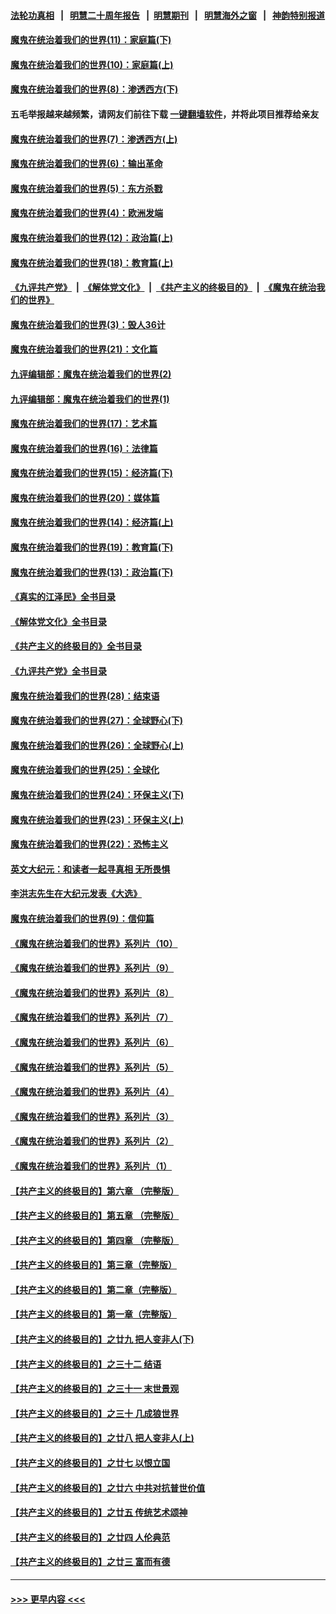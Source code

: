 #### [法轮功真相](https://github.com/gfw-breaker/truth/blob/master/README.md?t=0) &nbsp;&nbsp;|&nbsp;&nbsp; [明慧二十周年报告](https://github.com/gfw-breaker/mh-reports/blob/master/README.md?t=0) &nbsp;&nbsp;|&nbsp;&nbsp;[明慧期刊](https://github.com/gfw-breaker/mh-qikan) &nbsp;&nbsp;|&nbsp;&nbsp; [明慧海外之窗](https://github.com/gfw-breaker/mh-news/blob/master/README.md?t=0) &nbsp;&nbsp;|&nbsp;&nbsp; [神韵特别报道](https://github.com/gfw-breaker/mh-news/blob/master/shenyun.md?t=0)
#### [魔鬼在统治着我们的世界(11)：家庭篇(下)](../pages/nsc422/n10440961.md?t=12152250) 
#### [魔鬼在统治着我们的世界(10)：家庭篇(上)](../pages/nsc422/n10435448.md?t=12152250) 
#### [魔鬼在统治着我们的世界(8)：渗透西方(下)](../pages/nsc422/n10429603.md?t=12152250) 
#### 五毛举报越来越频繁，请网友们前往下载 [一键翻墙软件](https://github.com/gfw-breaker/ssr-accounts)，并将此项目推荐给亲友
#### [魔鬼在统治着我们的世界(7)：渗透西方(上)](../pages/nsc422/n10426013.md?t=12152250) 
#### [魔鬼在统治着我们的世界(6)：输出革命](../pages/nsc422/n10421536.md?t=12152250) 
#### [魔鬼在统治着我们的世界(5)：东方杀戮](../pages/nsc422/n10417707.md?t=12152250) 
#### [魔鬼在统治着我们的世界(4)：欧洲发端](../pages/nsc422/n10414890.md?t=12152250) 
#### [魔鬼在统治着我们的世界(12)：政治篇(上)](../pages/nsc422/n10444576.md?t=12152250) 
#### [魔鬼在统治着我们的世界(18)：教育篇(上)](../pages/nsc422/n10526970.md?t=12152250) 
#### [《九评共产党》](https://github.com/begood0513/9ping.md/blob/master/README.md) &nbsp;|&nbsp; [《解体党文化》](../../../../jtdwh.md/blob/master/README.md)  &nbsp;|&nbsp; [《共产主义的终极目的》](../../../../gczydzjmd.md/blob/master/README.md) &nbsp;|&nbsp; [《魔鬼在统治我们的世界》](../../../../mgztzwmdsj.md/blob/master/README.md) 
#### [魔鬼在统治着我们的世界(3)：毁人36计](../pages/nsc422/n10411583.md?t=12152250) 
#### [魔鬼在统治着我们的世界(21)：文化篇](../pages/nsc422/n10597706.md?t=12152250) 
#### [九评编辑部：魔鬼在统治着我们的世界(2)](../pages/nsc422/n10410036.md?t=12152250) 
#### [九评编辑部：魔鬼在统治着我们的世界(1)](../pages/nsc422/n10406825.md?t=12152250) 
#### [魔鬼在统治着我们的世界(17)：艺术篇](../pages/nsc422/n10499093.md?t=12152250) 
#### [魔鬼在统治着我们的世界(16)：法律篇](../pages/nsc422/n10485969.md?t=12152250) 
#### [魔鬼在统治着我们的世界(15)：经济篇(下)](../pages/nsc422/n10469975.md?t=12152250) 
#### [魔鬼在统治着我们的世界(20)：媒体篇](../pages/nsc422/n10586579.md?t=12152250) 
#### [魔鬼在统治着我们的世界(14)：经济篇(上)](../pages/nsc422/n10457370.md?t=12152250) 
#### [魔鬼在统治着我们的世界(19)：教育篇(下)](../pages/nsc422/n10564808.md?t=12152250) 
#### [魔鬼在统治着我们的世界(13)：政治篇(下)](../pages/nsc422/n10448270.md?t=12152250) 
#### [《真实的江泽民》全书目录](../pages/nsc422/n13721399.md?t=12152250) 
#### [《解体党文化》全书目录](../pages/nsc422/n13721157.md?t=12152250) 
#### [《共产主义的终极目的》全书目录](../pages/nsc422/n13721048.md?t=12152250) 
#### [《九评共产党》全书目录](../pages/nsc422/n13708085.md?t=12152250) 
#### [魔鬼在统治着我们的世界(28)：结束语](../pages/nsc422/n10936246.md?t=12152250) 
#### [魔鬼在统治着我们的世界(27)：全球野心(下)](../pages/nsc422/n10928319.md?t=12152250) 
#### [魔鬼在统治着我们的世界(26)：全球野心(上)](../pages/nsc422/n10900318.md?t=12152250) 
#### [魔鬼在统治着我们的世界(25)：全球化](../pages/nsc422/n10788205.md?t=12152250) 
#### [魔鬼在统治着我们的世界(24)：环保主义(下)](../pages/nsc422/n10695307.md?t=12152250) 
#### [魔鬼在统治着我们的世界(23)：环保主义(上)](../pages/nsc422/n10688613.md?t=12152250) 
#### [魔鬼在统治着我们的世界(22)：恐怖主义](../pages/nsc422/n10614727.md?t=12152250) 
#### [英文大纪元：和读者一起寻真相 无所畏惧](../pages/nsc422/n12542027.md?t=12152250) 
#### [李洪志先生在大纪元发表《大选》](../pages/nsc422/n12534746.md?t=12152250) 
#### [魔鬼在统治着我们的世界(9)：信仰篇](../pages/nsc422/n10432159.md?t=12152250) 
#### [《魔鬼在统治着我们的世界》系列片（10）](../pages/nsc422/n12292670.md?t=12152250) 
#### [《魔鬼在统治着我们的世界》系列片（9）](../pages/nsc422/n12290859.md?t=12152250) 
#### [《魔鬼在统治着我们的世界》系列片（8）](../pages/nsc422/n12287445.md?t=12152250) 
#### [《魔鬼在统治着我们的世界》系列片（7）](../pages/nsc422/n12283425.md?t=12152250) 
#### [《魔鬼在统治着我们的世界》系列片（6）](../pages/nsc422/n12282314.md?t=12152250) 
#### [《魔鬼在统治着我们的世界》系列片（5）](../pages/nsc422/n12281419.md?t=12152250) 
#### [《魔鬼在统治着我们的世界》系列片（4）](../pages/nsc422/n12274024.md?t=12152250) 
#### [《魔鬼在统治着我们的世界》系列片（3）](../pages/nsc422/n12271322.md?t=12152250) 
#### [《魔鬼在统治着我们的世界》系列片（2）](../pages/nsc422/n12269049.md?t=12152250) 
#### [《魔鬼在统治着我们的世界》系列片（1）](../pages/nsc422/n12267575.md?t=12152250) 
#### [【共产主义的终极目的】第六章 （完整版）](../pages/nsc422/n11428913.md?t=12152250) 
#### [【共产主义的终极目的】第五章 （完整版）](../pages/nsc422/n11428912.md?t=12152250) 
#### [【共产主义的终极目的】第四章 （完整版）](../pages/nsc422/n11428907.md?t=12152250) 
#### [【共产主义的终极目的】第三章（完整版）](../pages/nsc422/n11428848.md?t=12152250) 
#### [【共产主义的终极目的】第二章（完整版）](../pages/nsc422/n11428831.md?t=12152250) 
#### [【共产主义的终极目的】第一章（完整版）](../pages/nsc422/n11417651.md?t=12152250) 
#### [【共产主义的终极目的】之廿九 把人变非人(下)](../pages/nsc422/n11344140.md?t=12152250) 
#### [【共产主义的终极目的】之三十二 结语](../pages/nsc422/n11360535.md?t=12152250) 
#### [【共产主义的终极目的】之三十一 末世景观](../pages/nsc422/n11351129.md?t=12152250) 
#### [【共产主义的终极目的】之三十 几成狼世界](../pages/nsc422/n11348280.md?t=12152250) 
#### [【共产主义的终极目的】之廿八 把人变非人(上)](../pages/nsc422/n11340492.md?t=12152250) 
#### [【共产主义的终极目的】之廿七 以恨立国](../pages/nsc422/n11336944.md?t=12152250) 
#### [【共产主义的终极目的】之廿六 中共对抗普世价值](../pages/nsc422/n11324785.md?t=12152250) 
#### [【共产主义的终极目的】之廿五 传统艺术颂神](../pages/nsc422/n11296396.md?t=12152250) 
#### [【共产主义的终极目的】之廿四 人伦典范](../pages/nsc422/n11296397.md?t=12152250) 
#### [【共产主义的终极目的】之廿三 富而有德](../pages/nsc422/n11283598.md?t=12152250) 

----
#### [ >>> 更早内容 <<< ](../indexes/nsc422-earlier.md)
